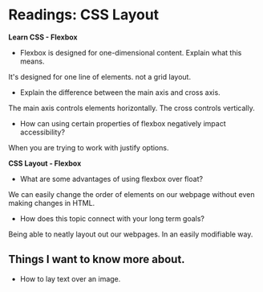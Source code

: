 # Readings: CSS Layout

**Learn CSS - Flexbox**

- Flexbox is designed for one-dimensional content. Explain what this means.

It's designed for one line of elements. not a grid layout.
- Explain the difference between the main axis and cross axis.

The main axis controls elements horizontally. The cross controls vertically.
- How can using certain properties of flexbox negatively impact accessibility?

When you are trying to work with justify options.

**CSS Layout - Flexbox**

- What are some advantages of using flexbox over float?

We can easily change the order of elements on our webpage without even making changes in HTML.
- How does this topic connect with your long term goals?

Being able to neatly layout out our webpages. In an easily modifiable way.

## Things I want to know more about.

- How to lay text over an image.
